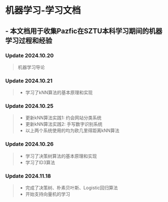 # 机器学习-学习文档

## - 本文档用于收集Pazfic在SZTU本科学习期间的机器学习过程和经验

### Update 2024.10.20
> 机器学习导论

### Update 2024.10.21
> - 学习了kNN算法的基本原理和实现

### Update 2024.10.25
> - 更新kNN算法实践1: 约会网站分类系统
> - 更新kNN算法实践2: 手写数字识别系统
> - 以上两个系统使用的均为欧几里得距离kNN算法

### Update 2024.10.26
> - 学习了决策树算法的基本原理和实现
> - 学习了ID3算法

### Update 2024.11.18
> - 完成了决策树、朴素贝叶斯、Logistic回归算法
> - 开始支持向量机的学习